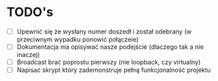 # TODO's

- [ ] Upewnić się że wysłany numer doszedł i został odebrany (w przeciwnym wypadku ponowić połączeie)
- [ ] Dokumentacja ma opisywać nasze podejście (dlaczego tak a nie inaczej)
- [ ] Broadcast brać poprostu pierwszy (nie loopback, czy virtualny)
- [ ] Napisać skrypt który zademonstruje pełną funkcjonalność projektu
